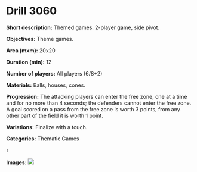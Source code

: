 # Drill 3060

**Short description:**
Themed games. 2-player game, side pivot.

**Objectives:**
Theme games.

**Area (mxm):**
20x20

**Duration (min):**
12

**Number of players:**
All players (6/8+2)

**Materials:**
Balls, houses, cones.

**Progression:**
The attacking players can enter the free zone, one at a time and for no more than 4 seconds; the defenders cannot enter the free zone. A goal scored on a pass from the free zone is worth 3 points, from any other part of the field it is worth 1 point.

**Variations:**
Finalize with a touch.

**Categories:**
Thematic Games

**:**


**Images:**
![](https://www.coachingfutsal.com/\images\3a690d7c-f763-46df-a895-2e9381cd2e40_50.png)

